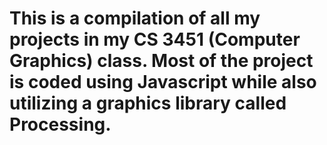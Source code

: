 # This is a compilation of all my projects in my CS 3451 (Computer Graphics) class. Most of the project is coded using Javascript while also utilizing a graphics library called Processing.
